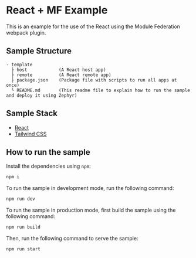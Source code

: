 # React + MF Example

This is an example for the use of the React using the Module Federation webpack plugin.

## Sample Structure

```
- template
  ├ host            (A React host app)
  ├ remote          (A React remote app)
  ├ package.json    (Package file with scripts to run all apps at once)
  └ README.md       (This readme file to explain how to run the sample and deploy it using Zephyr)
```

## Sample Stack

- [React](https://react.dev/)
- [Tailwind CSS](https://tailwindcss.com/)

## How to run the sample

Install the dependencies using `npm`:

```bash
npm i
```

To run the sample in development mode, run the following command:

```bash
npm run dev
```

To run the sample in production mode, first build the sample using the following command:

```bash
npm run build
```

Then, run the following command to serve the sample:

```bash
npm run start
```
